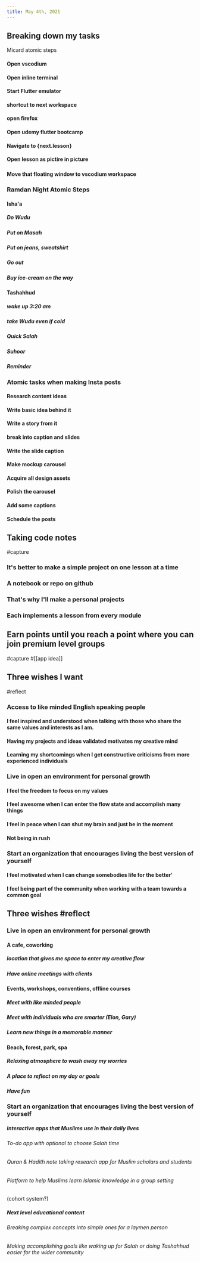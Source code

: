 ```yaml
---
title: May 4th, 2021
---
```

## Breaking down my tasks
 Micard atomic steps
#### Open vscodium
#### Open inline terminal
#### Start Flutter emulator
#### shortcut to next workspace
#### open firefox
#### Open udemy flutter bootcamp
#### Navigate to {next.lesson}
#### Open lesson as pictire in picture
###
#### Move that floating window to vscodium workspace
### Ramdan Night Atomic Steps
#### Isha'a
##### Do Wudu
##### Put on Masah
##### Put on jeans, sweatshirt
##### Go out
##### Buy ice-cream on the way
#### Tashahhud
##### wake up 3:20 am
##### take Wudu even if cold
##### Quick Salah
##### Suhoor
##### Reminder
### Atomic tasks when making Insta posts
#### Research content ideas
#### Write basic idea behind it
#### Write a story from it
#### break into caption and slides
#### Write the slide caption
#### Make mockup carousel
#### Acquire all design assets
#### Polish the carousel
#### Add some captions
#### Schedule the posts
## Taking code notes 
#capture
### It's better to make a simple project on one lesson at a time
### A notebook or repo on github
### That's why I'll make a personal projects
### Each implements a lesson from every module
## Earn points until you reach a point where you can join premium level groups 
#capture #[[app idea]]
###
## Three wishes I want 
#reflect
### Access to like minded English speaking people
#### I feel inspired and understood when talking with those who share the same values and interests as I am.
#### Having my projects and ideas validated motivates my creative mind
#### Learning my shortcomings when I get constructive criticisms from more experienced individuals
### Live in open an environment for personal growth
#### I feel the freedom to focus on my values
#### I feel awesome when I can enter the flow state and accomplish many things
#### I feel in peace when I can shut my brain and just be in the moment
#### Not being in rush
### Start an organization that encourages living the best version of yourself
#### I feel motivated when I can change somebodies life for the better'
#### I feel being part of the community when working with a team towards a common goal
## Three wishes #reflect
### Live in open an environment for personal growth
#### A cafe, coworking
##### location that gives me space to enter my creative flow
##### Have online meetings with clients
#### Events, workshops, conventions, offline courses
##### Meet with like minded people
##### Meet with individuals who are smarter (Elon, Gary)
##### Learn new things in a memorable manner
#### Beach, forest, park, spa
##### Relaxing atmosphere to wash away my worries
##### A place to reflect on my day or goals
##### Have fun
### Start an organization that encourages living the best version of yourself
##### Interactive apps that Muslims use in their daily lives
###### To-do app with optional to choose Salah time
###### Quran & Hadith note taking research app for Muslim scholars and students
###### Platform to help Muslims learn Islamic knowledge in a group setting 
(cohort system?)
##### Next level educational content
###### Breaking complex concepts into simple ones for a laymen person
###### Making accomplishing goals like waking up for Salah or doing Tashahhud easier for the wider community
#
